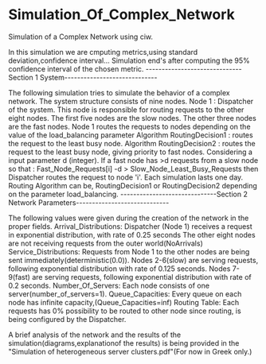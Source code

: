 # Simulation_Of_Complex_Network
Simulation of a Complex Network using ciw.

In this simulation we are cmputing metrics,using standard deviation,confidence interval...
Simulation end's after computing the 95% confidence interval of the chosen metric.
------------------------------Section 1 System-----------------------------


The following simulation tries to simulate the behavior of a complex network.
The system structure consists of nine nodes. 
Node 1 : Dispatcher of the system.
This node is responsible for routing requests to the other eight nodes.
The first five nodes are the slow nodes.
The other three nodes are the fast nodes.
Node 1 routes the requests to nodes depending on the value of the load_balancing parameter
Algorithm RoutingDecision1 : routes the request to the least busy node.
Algorithm RoutingDecision2 : routes the request to the least busy node, giving priority to fast nodes.
Considering a input parameter d (integer).
If a fast node has >d requests from a slow node so that :
Fast_Node_Requests[i] -d > Slow_Node_Least_Busy_Requests then Dispatcher routes the request to node 'i'.
Each simulation lasts one day.
Routing Algorithm can be, RoutingDecision1 or RoutingDecision2 depending on the parameter load_balancing.
------------------------------Section 2 Network Parameters-----------------------------


The following values were given during the creation of the network in the proper fields.
Arrival_Distributions: 
	Dispatcher (Node 1) receives a request in exponential  distribution, with rate of 0.25 seconds
	The other eight nodes are not receiving requests from the outer world(NoArrivals)
Service_Distributions: 
	Requests from Node 1 to the other nodes are being sent immediately(deterministic(0.0)).
	Nodes 2-6(slow) are serving requests, following exponential distribution with rate of 0.125 seconds.
	Nodes 7-9(fast) are serving requests, following exponential distribution with rate of 0.2 seconds.
Number_Of_Servers: 
	Each node consists of one server(number_of_servers=1).
Queue_Capacities: 
	Every queue on each node has infinite capacity,(Queue_Capacities=inf) 
Routing Table: 
	Each requests has 0% possibility to be routed to other node since routing,
	is being configured by the Dispatcher.

A brief analysis of the network and the results of the simulation(diagrams,explanationof the results)
is being provided in the "Simulation of heterogeneous server clusters.pdf"(For now in Greek only.)
